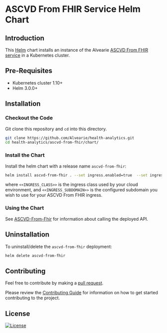 # ASCVD From FHIR Service Helm Chart

## Introduction

This [Helm](https://github.com/kubernetes/helm) chart installs an instance of the Alvearie [ASCVD From FHIR service](https://github.com/Alvearie/health-analytics/tree/main/ascvd-from-fhir) in a Kubernetes cluster.

## Pre-Requisites

- Kubernetes cluster 1.10+
- Helm 3.0.0+

## Installation

### Checkout the Code

Git clone this repository and `cd` into this directory.

```bash
git clone https://github.com/Alvearie/health-analytics.git
cd health-analytics/ascvd-from-fhir/chart/
```

### Install the Chart

Install the helm chart with a release name `ascvd-from-fhir`:

```bash
helm install ascvd-from-fhir . --set ingress.enabled=true  --set ingress.class=<<INGRESS_CLASS>> --set ingress.subdomain=<<INGRESS_SUBDOMAIN>>
```

where `<<INGRESS_CLASS>>` is the ingress class used by your cloud environment, and `<<INGRESS_SUBDOMAIN>>` is the configured subdomain you wish to use for your ASCVD From FHIR ingress.

### Using the Chart

See [ASCVD-From-Fhir](../README.md) for information about calling the deployed API.

## Uninstallation

To uninstall/delete the `ascvd-from-fhir` deployment:

```bash
helm delete ascvd-from-fhir
```

## Contributing

Feel free to contribute by making a [pull request](https://github.com/Alvearie/health-analytics/pull/new/master).

Please review the [Contributing Guide](https://github.com/Alvearie/health-analytics/blob/main/CONTRIBUTING.md) for information on how to get started contributing to the project.

## License
[![License](https://img.shields.io/badge/License-Apache%202.0-blue.svg)](https://opensource.org/licenses/Apache-2.0) 
